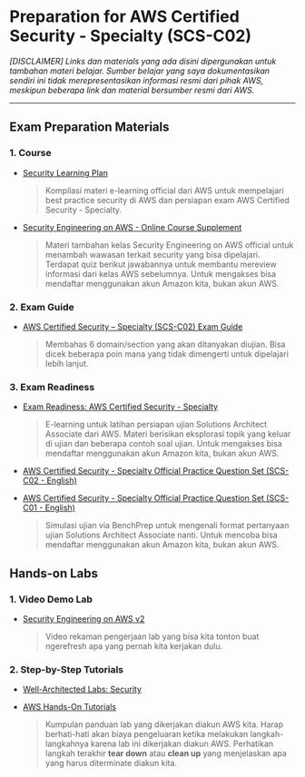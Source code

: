 # Preparation for AWS Certified Security - Specialty (SCS-C02)
_[DISCLAIMER] Links dan materials yang ada disini dipergunakan untuk tambahan materi belajar. Sumber belajar yang saya dokumentasikan sendiri ini tidak merepresentasikan informasi resmi dari pihak AWS, meskipun beberapa link dan material bersumber resmi dari AWS._

---
## Exam Preparation Materials
### 1. Course
- [Security Learning Plan](https://explore.skillbuilder.aws/learn/public/learning_plan/view/91/security-learning-plan)

    > Kompilasi materi e-learning official dari AWS untuk mempelajari best practice security di AWS dan persiapan exam AWS Certified Security - Specialty.

- [Security Engineering on AWS - Online Course Supplement](https://explore.skillbuilder.aws/learn/course/external/view/elearning/15697/security-engineering-on-aws-online-course-supplement)

    > Materi tambahan kelas Security Engineering on AWS official untuk menambah wawasan terkait security yang bisa dipelajari. Terdapat quiz berikut jawabannya untuk membantu mereview informasi dari kelas AWS sebelumnya. Untuk mengakses bisa mendaftar menggunakan akun Amazon kita, bukan akun AWS.
 
### 2. Exam Guide
- [AWS Certified Security – Specialty (SCS-C02) Exam Guide](https://d1.awsstatic.com/training-and-certification/docs-security-spec/AWS-Certified-Security-Specialty_Exam-Guide_C02.pdf)

    > Membahas 6 domain/section yang akan ditanyakan diujian. Bisa dicek beberapa poin mana yang tidak dimengerti untuk dipelajari lebih lanjut.

### 3. Exam Readiness
- [Exam Readiness: AWS Certified Security - Specialty](https://explore.skillbuilder.aws/learn/course/external/view/elearning/97/exam-readiness-aws-certified-security-specialty)

    > E-learning untuk latihan persiapan ujian Solutions Architect Associate dari AWS. Materi berisikan eksplorasi topik yang keluar di ujian dan beberapa contoh soal ujian. Untuk mengakses bisa mendaftar menggunakan akun Amazon kita, bukan akun AWS.

- [AWS Certified Security - Specialty Official Practice Question Set (SCS-C02 - English)](https://explore.skillbuilder.aws/learn/course/external/view/elearning/15222/aws-certified-security-specialty-official-practice-question-set-scs-c02-english)
- [AWS Certified Security - Specialty Official Practice Question Set (SCS-C01 - English)](https://explore.skillbuilder.aws/learn/course/external/view/elearning/12473/aws-certified-security-specialty-official-practice-question-set-scs-c01-english)

    > Simulasi ujian via BenchPrep untuk mengenali format pertanyaan ujian Solutions Architect Associate nanti. Untuk mencoba bisa mendaftar menggunakan akun Amazon kita, bukan akun AWS.

## Hands-on Labs
### 1. Video Demo Lab
- [Security Engineering on AWS v2](http://bit.ly/seceng-labs)

    > Video rekaman pengerjaan lab yang bisa kita tonton buat ngerefresh apa yang pernah kita kerjakan dulu.

### 2. Step-by-Step Tutorials
- [Well-Architected Labs: Security](https://www.wellarchitectedlabs.com/security/)
- [AWS Hands-On Tutorials](https://aws.amazon.com/getting-started/hands-on/?getting-started-all.sort-by=item.additionalFields.sortOrder&getting-started-all.sort-order=asc&awsf.getting-started-category=category%23security-identity-compliance%7Ccategory%23account-management&awsf.getting-started-level=*all&awsf.getting-started-content-type=content-type%23how-to)

    > Kumpulan panduan lab yang dikerjakan diakun AWS kita. Harap berhati-hati akan biaya pengeluaran ketika melakukan langkah-langkahnya karena lab ini dikerjakan diakun AWS. Perhatikan langkah terakhir **tear down** atau **clean up** yang menjelaskan apa yang harus diterminate diakun kita.
